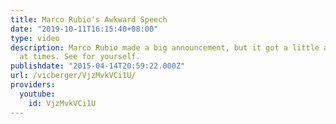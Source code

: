 ```yaml
---
title: Marco Rubio's Awkward Speech
date: "2019-10-11T16:15:40+08:00"
type: video
description: Marco Rubio made a big announcement, but it got a little awkward & uncomfortable
  at times. See for yourself.
publishdate: "2015-04-14T20:59:22.000Z"
url: /vicberger/VjzMvkVCi1U/
providers:
  youtube:
    id: VjzMvkVCi1U
---
```

